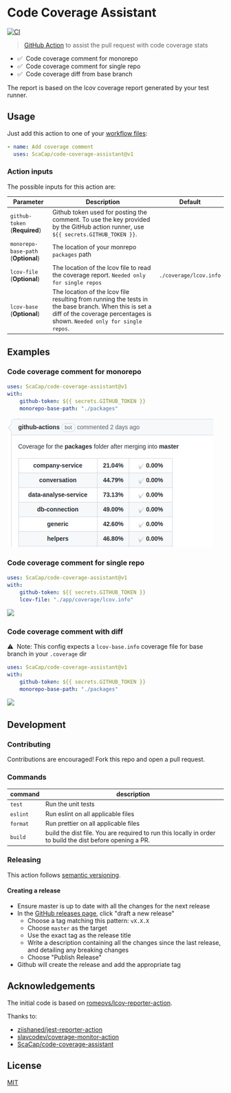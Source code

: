 # Code Coverage Assistant

[![CI](https://github.com/peter-evans/create-pull-request/workflows/CI/badge.svg)](https://github.com/ScaCap/code-coverage-assistant/actions?query=workflow%3ACI)

> [GitHub Action](https://help.github.com/en/actions) to assist the pull request with code coverage stats

-   ✅ &nbsp;Code coverage comment for monorepo
-   ✅ &nbsp;Code coverage comment for single repo
-   ✅ &nbsp;Code coverage diff from base branch

The report is based on the lcov coverage report generated by your test runner.

## Usage

Just add this action to one of your [workflow files](https://docs.github.com/en/actions/configuring-and-managing-workflows/configuring-a-workflow):

```yml
- name: Add coverage comment
  uses: ScaCap/code-coverage-assistant@v1
```

### Action inputs

The possible inputs for this action are:

| Parameter                           | Description                                                                                                                                                                      | Default                |
| ----------------------------------- | -------------------------------------------------------------------------------------------------------------------------------------------------------------------------------- | ---------------------- |
| `github-token` (**Required**)       | Github token used for posting the comment. To use the key provided by the GitHub action runner, use `${{ secrets.GITHUB_TOKEN }}`.                                               |                        |
| `monorepo-base-path` (**Optional**) | The location of your monrepo `packages` path                                                                                                                                     |                        |
| `lcov-file` (**Optional**)          | The location of the lcov file to read the coverage report. `Needed only for single repos`                                                                                        | `./coverage/lcov.info` |
| `lcov-base` (**Optional**)          | The location of the lcov file resulting from running the tests in the base branch. When this is set a diff of the coverage percentages is shown. `Needed only for single repos`. |                        |

## Examples

### Code coverage comment for monorepo

```yml
uses: ScaCap/code-coverage-assistant@v1
with:
    github-token: ${{ secrets.GITHUB_TOKEN }}
    monorepo-base-path: "./packages"
```

![](/assets/example_monorepo.png)

### Code coverage comment for single repo

```yml
uses: ScaCap/code-coverage-assistant@v1
with:
    github-token: ${{ secrets.GITHUB_TOKEN }}
    lcov-file: "./app/coverage/lcov.info"
```

![](/assets/example_single_repo.png)

### Code coverage comment with diff

⚠️ &nbsp;Note: This config expects a `lcov-base.info` coverage file for base branch in your `.coverage` dir

```yml
uses: ScaCap/code-coverage-assistant@v1
with:
    github-token: ${{ secrets.GITHUB_TOKEN }}
    monorepo-base-path: "./packages"
```

![](/assets/example_diff.png)

## Development

### Contributing

Contributions are encouraged! Fork this repo and open a pull request.

### Commands

| command  | description                                                                                               |
| -------- | --------------------------------------------------------------------------------------------------------- |
| `test`   | Run the unit tests                                                                                        |
| `eslint` | Run eslint on all applicable files                                                                        |
| `format` | Run prettier on all applicable files                                                                      |
| `build`  | build the dist file. You are required to run this locally in order to build the dist before opening a PR. |

### Releasing

This action follows [semantic versioning](https://semver.org/).

#### Creating a release

-   Ensure master is up to date with all the changes for the next release
-   In the [GitHub releases page](https://github.com/ScaCap/code-coverage-assistant/releases), click "draft a new release"
    -   Choose a tag matching this pattern: `vX.X.X`
    -   Choose `master` as the target
    -   Use the exact tag as the release title
    -   Write a description containing all the changes since the last release, and detailing any breaking changes
    -   Choose "Publish Release"
-   Github will create the release and add the appropriate tag

## Acknowledgements

The initial code is based on [romeovs/lcov-reporter-action](https://github.com/romeovs/lcov-reporter-action).

Thanks to:

-   [ziishaned/jest-reporter-action](https://github.com/ziishaned/jest-reporter-action)
-   [slavcodev/coverage-monitor-action](https://github.com/slavcodev/coverage-monitor-action)
-   [ScaCap/code-coverage-assistant](https://github.com/ScaCap/code-coverage-assistant)

## License

[MIT](LICENSE)
